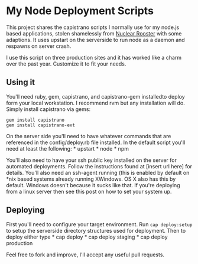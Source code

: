 # My Node Deployment Scripts
This project shares the capistrano scripts I normally use for my 
node.js based applications, stolen shamelessly from [Nuclear Rooster](http://dev.nuclearrooster.com/2010/07/18/capistrano-scripts-for-node-js/) with some adaptions. It uses upstart on the serverside to run
node as a daemon and respawns on server crash.

I use this script on three production sites and it has worked like a 
charm over the past year. Customize it to fit your needs.

## Using it
You'll need ruby, gem, capistrano, and capistrano-gem installedto deploy form your local workstation. I recommend rvm but any installation will do. Simply install capistrano via gems:

    gem install capistrano
    gem install capistrano-ext

On the server side you'll need to have whatever commands that are referenced in the config/deploy.rb file installed. In the default script you'll need at least the following:
     * upstart
     * node
     * npm

You'll also need to have your ssh public key installed on the server for automated deployments. Follow the instructions found at [insert url here] for details. You'll also need an ssh-agent running (this is enabled by default on *nix based systems already running XWindows. OS X also has this by default. Windows doesn't because it sucks like that. If you're deploying from a linux server then see this post on how to set your system up.


## Deploying
First you'll need to configure your target environment. Run `cap deploy:setup` to setup the serverside directory structures used for deployment. Then to deploy either type
     * cap deploy 
     * cap deploy staging
     * cap deploy production


Feel free to fork and improve, I'll accept any useful pull requests.
